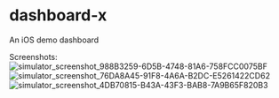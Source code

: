 # dashboard-x
An iOS demo dashboard

Screenshots:
![simulator_screenshot_988B3259-6D5B-4748-81A6-758FCC0075BF](https://github.com/sarath11kb/dashboard-x/assets/97025829/3075a6ca-d598-41b0-a5bf-5d556406dc48)
![simulator_screenshot_76DA8A45-91F8-4A6A-B2DC-E5261422CD62](https://github.com/sarath11kb/dashboard-x/assets/97025829/a4cbd558-ad93-474e-a789-fcf49a531a6f)
![simulator_screenshot_4DB70815-B43A-43F3-BAB8-7A9B65F820B3](https://github.com/sarath11kb/dashboard-x/assets/97025829/05e55832-3dd7-4bf2-8781-a13bbb0ad8b5)
